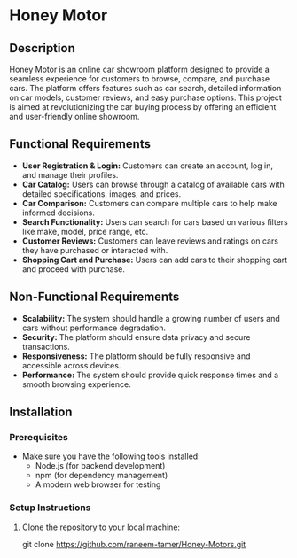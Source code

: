 # Honey Motor

## Description
Honey Motor is an online car showroom platform designed to provide a seamless experience for customers to browse, compare, and purchase cars. The platform offers features such as car search, detailed information on car models, customer reviews, and easy purchase options. This project is aimed at revolutionizing the car buying process by offering an efficient and user-friendly online showroom.

## Functional Requirements
- **User Registration & Login:** Customers can create an account, log in, and manage their profiles.
- **Car Catalog:** Users can browse through a catalog of available cars with detailed specifications, images, and prices.
- **Car Comparison:** Customers can compare multiple cars to help make informed decisions.
- **Search Functionality:** Users can search for cars based on various filters like make, model, price range, etc.
- **Customer Reviews:** Customers can leave reviews and ratings on cars they have purchased or interacted with.
- **Shopping Cart and Purchase:** Users can add cars to their shopping cart and proceed with purchase.

## Non-Functional Requirements
- **Scalability:** The system should handle a growing number of users and cars without performance degradation.
- **Security:** The platform should ensure data privacy and secure transactions.
- **Responsiveness:** The platform should be fully responsive and accessible across devices.
- **Performance:** The system should provide quick response times and a smooth browsing experience.

## Installation

### Prerequisites
- Make sure you have the following tools installed:
  - Node.js (for backend development)
  - npm (for dependency management)
  - A modern web browser for testing

### Setup Instructions
1. Clone the repository to your local machine:
  
   git clone https://github.com/raneem-tamer/Honey-Motors.git 

